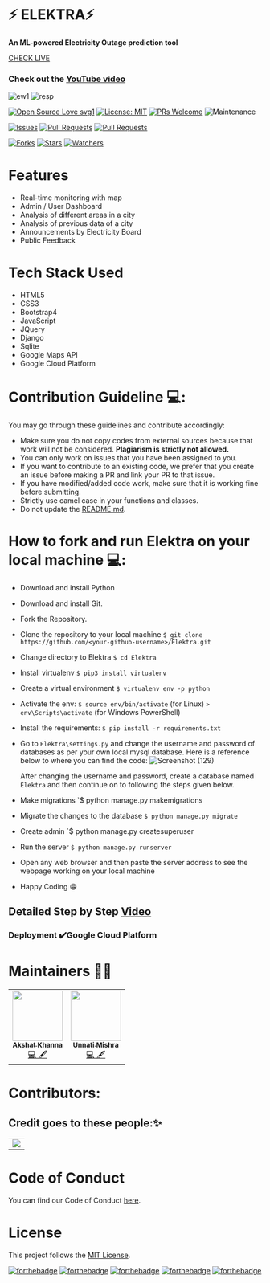 #  ⚡ ELEKTRA⚡
**An ML-powered Electricity Outage prediction tool**

[CHECK LIVE](https://elecktra.uc.r.appspot.com)

### Check out the [YouTube video](https://www.youtube.com/watch?v=NODY3Kwz8FU&feature=youtu.be)

<img src="https://i.ibb.co/yk5gRVB/ew1.png" alt="ew1" border="0"> <img src="https://i.ibb.co/92CbKnQ/resp.png" alt="resp" border="0">

[![Open Source Love svg1](https://badges.frapsoft.com/os/v1/open-source.svg?v=103)](https://github.com/ellerbrock/open-source-badges/)
[![License: MIT](https://img.shields.io/badge/License-MIT-yellow.svg)](https://opensource.org/licenses/MIT)
[![PRs Welcome](https://img.shields.io/badge/PRs-welcome-brightgreen.svg?style=flat-square)](http://makeapullrequest.com)
![Maintenance](https://img.shields.io/maintenance/yes/2021)

[![Issues](https://img.shields.io/github/issues/khannakshat7/Elektra)](https://github.com/khannakshat7/Elektra/issues)
[![Pull Requests](https://img.shields.io/github/issues-pr/khannakshat7/Elektra)](https://github.com/khannakshat7/Elektra)
[![Pull Requests](https://img.shields.io/github/issues-pr-closed/khannakshat7/Elektra)](https://github.com/khannakshat7/Elektra)

[![Forks](https://img.shields.io/github/forks/khannakshat7/Elektra?style=social)](https://github.com/khannakshat7/Elektra) 
[![Stars](https://img.shields.io/github/stars/khannakshat7/Elektra?style=social)](https://github.com/khannakshat7/Elektra) 
[![Watchers](https://img.shields.io/github/watchers/khannakshat7/Elektra?style=social)](https://github.com/khannakshat7/Elektra)

# Features
- Real-time monitoring with map
- Admin / User Dashboard
- Analysis of different areas in a city
- Analysis of previous data of a city
- Announcements by Electricity Board
- Public Feedback


# Tech Stack Used
- HTML5
- CSS3
- Bootstrap4
- JavaScript
- JQuery
- Django
- Sqlite
- Google Maps API
- Google Cloud Platform

# Contribution Guideline 💻:

You may go through these guidelines and contribute accordingly:

- Make sure you do not copy codes from external sources because that work will not be considered. **Plagiarism is strictly not allowed.** 
- You can only work on issues that you have been assigned to you.
- If you want to contribute to an existing code, we prefer that you create an issue before making a PR and link your PR to that issue.
- If you have modified/added code work, make sure that it is working fine before submitting.
- Strictly use camel case in your functions and classes.
- Do not update the [README.md](README.md).

# How to fork and run Elektra on your local machine 💻:

  * Download and install Python
  * Download and install Git.
  * Fork the Repository.
  * Clone the repository to your local machine `$ git clone https://github.com/<your-github-username>/Elektra.git`
  * Change directory to Elektra `$ cd Elektra`
  * Install virtualenv `$ pip3 install virtualenv`
  * Create a virtual environment `$ virtualenv env -p python`  
  * Activate the env: `$ source env/bin/activate` (for Linux) `> env\Scripts\activate` (for Windows PowerShell)
  * Install the requirements: `$ pip install -r requirements.txt`
  * Go to `Elektra\settings.py` and change the username and password of databases as per your own local mysql database. Here is a reference below to where you can find the code:
    ![Screenshot (129)](https://user-images.githubusercontent.com/71708571/110449895-aa212900-80e8-11eb-9469-84da185b9c13.png)

    
    After changing the username and password, create a database named `Elektra` and then continue on to following the steps given below.
  * Make migrations `$ python manage.py makemigrations
  * Migrate the changes to the database `$ python manage.py migrate`
  * Create admin `$ python manage.py createsuperuser
  * Run the server `$ python manage.py runserver`
  * Open any web browser and then paste the server address to see the webpage working on your local machine
- Happy Coding 😁

## Detailed Step by Step [Video](https://drive.google.com/file/d/1qbT_aC0SY6gosG66ZP8dyoBai86LeDqS/view?usp=sharing)

### Deployment ✔️Google Cloud Platform

# Maintainers 👦👧

<table>
  <tbody><tr>
    <td align="center"><a href="https://github.com/khannakshat7"><img alt="" src="https://avatars.githubusercontent.com/khannakshat7" width="100px;"><br><sub><b>
Akshat Khanna </b></sub></a><br><a href="https://github.com/khannakshat7/Elektra/commits?author=khannakshat7" title="Code">💻 🖋</a></td></a></td>
    <td align="center"><a href="https://github.com/CodesbyUnnati"><img alt="" src="https://avatars.githubusercontent.com/CodesbyUnnati" width="100px;"><br><sub><b>Unnati Mishra</b></sub></a><br><a href="https://github.com/khannakshat7/Elektra/commits?author=CodesbyUnnati" title="Code">💻 🖋</a></td> </a></td>
  </tr>
</tbody></table>

# Contributors:
## Credit goes to these people:✨
<table>
	<tr>
		<td>
			<a href="https://github.com/khannakshat7/Elektra/graphs/contributors">
  <img src="https://contrib.rocks/image?repo=khannakshat7/Elektra" />
</a>
		</td>
	</tr>
</table>

# Code of Conduct
You can find our Code of Conduct [here](https://github.com/khannakshat7/Elektra/blob/master/CODE_OF_CONDUCT.md).

# License

This project follows the [MIT License](https://choosealicense.com/licenses/mit/).

[![forthebadge](https://forthebadge.com/images/badges/built-by-developers.svg)](https://forthebadge.com)
[![forthebadge](https://forthebadge.com/images/badges/made-with-python.svg)](https://forthebadge.com)
[![forthebadge](https://forthebadge.com/images/badges/open-source.svg)](https://forthebadge.com)
[![forthebadge](https://forthebadge.com/images/badges/uses-git.svg)](https://forthebadge.com)
[![forthebadge](https://forthebadge.com/images/badges/built-with-love.svg)](https://forthebadge.com)


